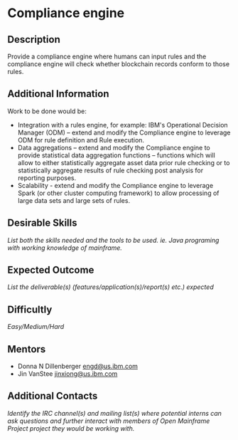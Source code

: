 # Compliance engine

## Description
Provide a compliance engine where humans can input rules and the compliance engine will check whether blockchain records conform to those rules.

## Additional Information
Work to be done would be:
- Integration with a rules engine, for example: IBM's Operational Decision Manager (ODM) – extend and modify the Compliance engine to leverage ODM for rule definition and Rule execution.
- Data aggregations – extend and modify the Compliance engine to provide statistical data aggregation functions – functions which will allow to either statistically aggregate asset data prior rule checking or to statistically aggregate results of rule checking post analysis for reporting purposes.
- Scalability - extend and modify the Compliance engine to leverage Spark (or other cluster computing framework) to allow processing of large data sets and large sets of rules.

## Desirable Skills
*List both the skills needed and the tools to be used. ie. Java programing with working knowledge of mainframe.*

## Expected Outcome
*List the deliverable(s) (features/application(s)/report(s) etc.) expected*

## Difficultly
*Easy/Medium/Hard*

## Mentors
  * Donna N Dillenberger <engd@us.ibm.com>
  * Jin VanStee jinxiong@us.ibm.com

## Additional Contacts
*Identify the IRC channel(s) and mailing list(s) where potential interns can ask questions and further interact with members of Open Mainframe Project project they would be working with.*
